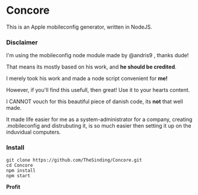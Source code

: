 # Concore
This is an Apple mobileconfig generator, written in NodeJS.

### Disclaimer
I'm using the mobileconfig node module made by @andris9 , thanks dude!

That means its mostly based on his work, and **he should be credited**.

I merely took his work and made a node script convenient for **me!**

However, if you'll find this usefull, then great! Use it to your hearts content.

I CANNOT vouch for this beautiful piece of danish code, its **not** that well made. 

It made life easier for me as a system-administrator for a company, creating .mobileconfig and distrubuting it, is so much easier then setting it up on the induvidual computers. 

### Install
```
git clone https://github.com/TheSinding/Concore.git
cd Concore
npm install
npm start
```

**Profit**



